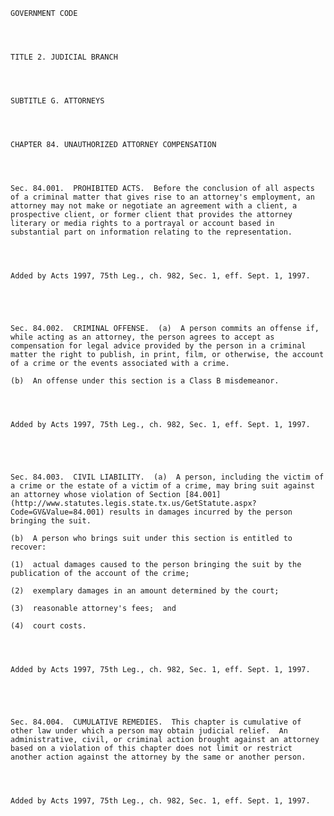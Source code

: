 ﻿
    
    
    	
    					
    
    
    GOVERNMENT CODE
    
      
    
    
    TITLE 2. JUDICIAL BRANCH
    
      
    
    
    SUBTITLE G. ATTORNEYS
    
      
    
    
    CHAPTER 84. UNAUTHORIZED ATTORNEY COMPENSATION
    
      
    
    
    Sec. 84.001.  PROHIBITED ACTS.  Before the conclusion of all aspects of a criminal matter that gives rise to an attorney's employment, an attorney may not make or negotiate an agreement with a client, a prospective client, or former client that provides the attorney literary or media rights to a portrayal or account based in substantial part on information relating to the representation.
    
    
    
    
    Added by Acts 1997, 75th Leg., ch. 982, Sec. 1, eff. Sept. 1, 1997.
    
    
    
    
    
    Sec. 84.002.  CRIMINAL OFFENSE.  (a)  A person commits an offense if, while acting as an attorney, the person agrees to accept as compensation for legal advice provided by the person in a criminal matter the right to publish, in print, film, or otherwise, the account of a crime or the events associated with a crime.
    
    (b)  An offense under this section is a Class B misdemeanor.
    
    
    
    
    Added by Acts 1997, 75th Leg., ch. 982, Sec. 1, eff. Sept. 1, 1997.
    
    
    
    
    
    Sec. 84.003.  CIVIL LIABILITY.  (a)  A person, including the victim of a crime or the estate of a victim of a crime, may bring suit against an attorney whose violation of Section [84.001](http://www.statutes.legis.state.tx.us/GetStatute.aspx?Code=GV&Value=84.001) results in damages incurred by the person bringing the suit.
    
    (b)  A person who brings suit under this section is entitled to recover:
    
    (1)  actual damages caused to the person bringing the suit by the publication of the account of the crime;
    
    (2)  exemplary damages in an amount determined by the court;
    
    (3)  reasonable attorney's fees;  and
    
    (4)  court costs.
    
    
    
    
    Added by Acts 1997, 75th Leg., ch. 982, Sec. 1, eff. Sept. 1, 1997.
    
    
    
    
    
    Sec. 84.004.  CUMULATIVE REMEDIES.  This chapter is cumulative of other law under which a person may obtain judicial relief.  An administrative, civil, or criminal action brought against an attorney based on a violation of this chapter does not limit or restrict another action against the attorney by the same or another person.
    
    
    
    
    Added by Acts 1997, 75th Leg., ch. 982, Sec. 1, eff. Sept. 1, 1997.
    
    
    
    
    				
